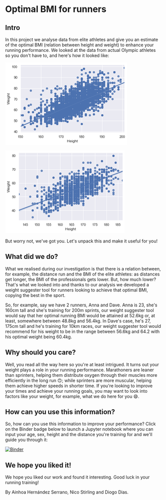 # Optimal BMI for runners

## Intro

In this project we analyse data from elite athletes and give you an estimate of the optimal BMI (relation between height and weight) to enhance your running performance. We looked at the data from actual Olympic athletes so you don't have to, and here's how it looked like:
    
![png](output_8_1.png)
  
![png](output_9_1.png)

But worry not, we've got you. Let's unpack this and make it useful for you!


## What did we do?

What we realised during our investigation is that there is a relation between, for example, the distance run and the BMI of the elite athletes: as distances get longer, the BMI of the professionals gets lower. But, how much lower? That's what we looked into and thanks to our analysis we developed a weight suggester tool for runners looking to achieve that optimal BMI, copying the best in the sport.

So, for example, say we have 2 runners, Anna and Dave. Anna is 23, she's 160cm tall and she's training for 200m sprints, our weight suggester tool would say that her optimal running BMI would be attained at 52.6kg or, at least, somewhere between 48.8kg and 56.4kg. In Dave's case, he's 27, 175cm tall and he's training for 10km races, our weight suggester tool would recommend for his weight to be in the range between 56.6kg and 64.2 with his optimal weight being 60.4kg.


## Why should you care?

Well, you read all the way here so you're at least intrigued. It turns out your weight plays a role in your running performance. Marathoners are leaner than sprinters, helping them distribute oxygen through their muscles more efficiently in the long run :upside_down_face:; while sprinters are more muscular, helping them achieve higher speeds in shorter time. If you're looking to improve your times and achieve your running goals, you may want to look into factors like your weight, for example, what we do here for you :smile:.


## How can you use this information?

So, how can you use this information to improve your performance? Click on the Binder badge below to launch a Jupyter notebook where you can input your age, sex, height and the distance you're training for and we'll guide you through it:

[![Binder](https://mybinder.org/badge_logo.svg)](https://mybinder.org/v2/gh/ainchoa/runnersbmi/main?labpath=weight_suggester.ipynb)


## We hope you liked it!

We hope you liked our work and found it interesting. Good luck in your running training!

By Ainhoa Hernández Serrano, Nico Stirling and Diogo Dias.
